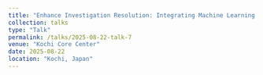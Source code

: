 ```yaml
---
title: "Enhance Investigation Resolution: Integrating Machine Learning and Core Scanning Techniques"
collection: talks
type: "Talk"
permalink: /talks/2025-08-22-talk-7
venue: "Kochi Core Center"
date: 2025-08-22
location: "Kochi, Japan"
---
```

